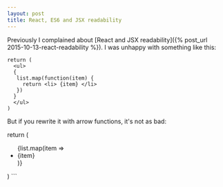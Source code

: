 ```yaml
---
layout: post
title: React, ES6 and JSX readability
---
```


Previously I complained about [React and JSX readability]({% post_url 2015-10-13-react-readability %}). I was unhappy with something like this:

```
return (
  <ul>
  {
   list.map(function(item) { 
     return <li> {item} </li>
   })
  }
  </ul>
)
```

But if you rewrite it with arrow functions, it's not as bad:

return (
  <ul>
  {list.map(item =>  
     <li> {item} </li>
  )}
  </ul>
)
```

